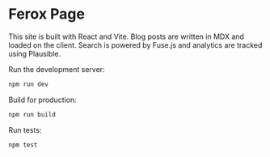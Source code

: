 # Ferox Page

This site is built with React and Vite. Blog posts are written in MDX and loaded on the client. Search is powered by Fuse.js and analytics are tracked using Plausible.

Run the development server:

```bash
npm run dev
```

Build for production:

```bash
npm run build
```

Run tests:

```bash
npm test
```
